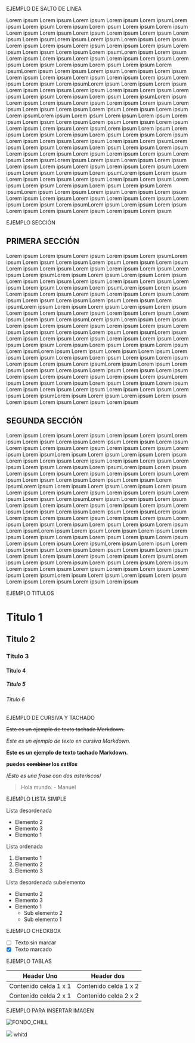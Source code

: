 
EJEMPLO DE SALTO DE LINEA

Lorem ipsum Lorem ipsum Lorem ipsum Lorem ipsum Lorem ipsumLorem ipsum Lorem ipsum Lorem ipsum Lorem ipsum Lorem ipsum Lorem ipsum Lorem ipsum Lorem ipsum Lorem ipsum Lorem ipsum Lorem ipsum Lorem ipsum Lorem ipsumLorem ipsum Lorem ipsum Lorem ipsum Lorem ipsum Lorem ipsum Lorem ipsum Lorem ipsum Lorem ipsum Lorem ipsum Lorem ipsum Lorem ipsum Lorem ipsum Lorem ipsumLorem ipsum Lorem ipsum Lorem ipsum Lorem ipsum Lorem ipsum Lorem ipsum Lorem ipsum Lorem ipsum Lorem ipsum Lorem ipsum Lorem ipsum Lorem ipsum Lorem ipsumLorem ipsum Lorem ipsum Lorem ipsum Lorem ipsum Lorem ipsum Lorem ipsum Lorem ipsum Lorem ipsum Lorem ipsum Lorem ipsum Lorem ipsum Lorem ipsum Lorem ipsumLorem ipsum Lorem ipsum Lorem ipsum Lorem ipsum Lorem ipsum Lorem ipsum Lorem ipsum Lorem ipsum Lorem ipsum Lorem ipsum Lorem ipsum Lorem ipsum Lorem ipsumLorem ipsum Lorem ipsum Lorem ipsum Lorem ipsum Lorem ipsum Lorem ipsum Lorem ipsum Lorem ipsum Lorem ipsum Lorem ipsum Lorem ipsum Lorem ipsum Lorem ipsumLorem ipsum Lorem ipsum Lorem ipsum Lorem ipsum Lorem ipsum Lorem ipsum Lorem ipsum Lorem ipsum Lorem ipsum Lorem ipsum Lorem ipsum Lorem ipsum Lorem ipsumLorem ipsum Lorem ipsum Lorem ipsum Lorem ipsum Lorem ipsum Lorem ipsum Lorem ipsum Lorem ipsum Lorem ipsum Lorem ipsum Lorem ipsum Lorem ipsum Lorem ipsumLorem ipsum Lorem ipsum Lorem ipsum Lorem ipsum Lorem ipsum Lorem ipsum Lorem ipsum Lorem ipsum Lorem ipsum Lorem ipsum Lorem ipsum Lorem ipsum Lorem ipsumLorem ipsum Lorem ipsum Lorem ipsum Lorem ipsum Lorem ipsum Lorem ipsum Lorem ipsum Lorem ipsum Lorem ipsum Lorem ipsum Lorem ipsum Lorem ipsum Lorem ipsumLorem ipsum Lorem ipsum Lorem ipsum Lorem ipsum Lorem ipsum Lorem ipsum Lorem ipsum Lorem ipsum Lorem ipsum Lorem ipsum Lorem ipsum Lorem ipsum Lorem ipsumLorem ipsum Lorem ipsum Lorem ipsum Lorem ipsum Lorem ipsum Lorem ipsum Lorem ipsum Lorem ipsum Lorem ipsum Lorem ipsum Lorem ipsum Lorem ipsum Lorem ipsumLorem ipsum Lorem ipsum Lorem ipsum Lorem ipsum Lorem ipsum Lorem ipsum Lorem ipsum Lorem ipsum 


EJEMPLO SECCIÓN

## PRIMERA SECCIÓN
Lorem ipsum Lorem ipsum Lorem ipsum Lorem ipsum Lorem ipsumLorem ipsum Lorem ipsum Lorem ipsum Lorem ipsum Lorem ipsum Lorem ipsum Lorem ipsum Lorem ipsum Lorem ipsum Lorem ipsum Lorem ipsum Lorem ipsum Lorem ipsumLorem ipsum Lorem ipsum Lorem ipsum Lorem ipsum Lorem ipsum Lorem ipsum Lorem ipsum Lorem ipsum Lorem ipsum Lorem ipsum Lorem ipsum Lorem ipsum Lorem ipsumLorem ipsum Lorem ipsum Lorem ipsum Lorem ipsum Lorem ipsum Lorem ipsum Lorem ipsum Lorem ipsum Lorem ipsum Lorem ipsum Lorem ipsum Lorem ipsum Lorem ipsumLorem ipsum Lorem ipsum Lorem ipsum Lorem ipsum Lorem ipsum Lorem ipsum Lorem ipsum Lorem ipsum Lorem ipsum Lorem ipsum Lorem ipsum Lorem ipsum Lorem ipsumLorem ipsum Lorem ipsum Lorem ipsum Lorem ipsum Lorem ipsum Lorem ipsum Lorem ipsum Lorem ipsum Lorem ipsum Lorem ipsum Lorem ipsum Lorem ipsum Lorem ipsumLorem ipsum Lorem ipsum Lorem ipsum Lorem ipsum Lorem ipsum Lorem ipsum Lorem ipsum Lorem ipsum Lorem ipsum Lorem ipsum Lorem ipsum Lorem ipsum Lorem ipsumLorem ipsum Lorem ipsum Lorem ipsum Lorem ipsum Lorem ipsum Lorem ipsum Lorem ipsum Lorem ipsum Lorem ipsum Lorem ipsum Lorem ipsum Lorem ipsum Lorem ipsumLorem ipsum Lorem ipsum Lorem ipsum Lorem ipsum Lorem ipsum Lorem ipsum Lorem ipsum Lorem ipsum Lorem ipsum Lorem ipsum Lorem ipsum Lorem ipsum Lorem ipsumLorem ipsum Lorem ipsum Lorem ipsum Lorem ipsum Lorem ipsum Lorem ipsum Lorem ipsum Lorem ipsum Lorem ipsum Lorem ipsum Lorem ipsum Lorem ipsum Lorem ipsumLorem ipsum Lorem ipsum Lorem ipsum Lorem ipsum Lorem ipsum Lorem ipsum Lorem ipsum Lorem ipsum 


## SEGUNDA SECCIÓN
Lorem ipsum Lorem ipsum Lorem ipsum Lorem ipsum Lorem ipsumLorem ipsum Lorem ipsum Lorem ipsum Lorem ipsum Lorem ipsum Lorem ipsum Lorem ipsum Lorem ipsum Lorem ipsum Lorem ipsum Lorem ipsum Lorem ipsum Lorem ipsumLorem ipsum Lorem ipsum Lorem ipsum Lorem ipsum Lorem ipsum Lorem ipsum Lorem ipsum Lorem ipsum Lorem ipsum Lorem ipsum Lorem ipsum Lorem ipsum Lorem ipsumLorem ipsum Lorem ipsum Lorem ipsum Lorem ipsum Lorem ipsum Lorem ipsum Lorem ipsum Lorem ipsum Lorem ipsum Lorem ipsum Lorem ipsum Lorem ipsum Lorem ipsumLorem ipsum Lorem ipsum Lorem ipsum Lorem ipsum Lorem ipsum Lorem ipsum Lorem ipsum Lorem ipsum Lorem ipsum Lorem ipsum Lorem ipsum Lorem ipsum Lorem ipsumLorem ipsum Lorem ipsum Lorem ipsum Lorem ipsum Lorem ipsum Lorem ipsum Lorem ipsum Lorem ipsum Lorem ipsum Lorem ipsum Lorem ipsum Lorem ipsum Lorem ipsumLorem ipsum Lorem ipsum Lorem ipsum Lorem ipsum Lorem ipsum Lorem ipsum Lorem ipsum Lorem ipsum Lorem ipsum Lorem ipsum Lorem ipsum Lorem ipsum Lorem ipsumLorem ipsum Lorem ipsum Lorem ipsum Lorem ipsum Lorem ipsum Lorem ipsum Lorem ipsum Lorem ipsum Lorem ipsum Lorem ipsum Lorem ipsum Lorem ipsum Lorem ipsumLorem ipsum Lorem ipsum Lorem ipsum Lorem ipsum Lorem ipsum Lorem ipsum Lorem ipsum Lorem ipsum Lorem ipsum Lorem ipsum Lorem ipsum Lorem ipsum Lorem ipsumLorem ipsum Lorem ipsum Lorem ipsum Lorem ipsum Lorem ipsum Lorem ipsum Lorem ipsum Lorem ipsum Lorem ipsum Lorem ipsum Lorem ipsum Lorem ipsum Lorem ipsumLorem ipsum Lorem ipsum Lorem ipsum Lorem ipsum Lorem ipsum Lorem ipsum Lorem ipsum Lorem ipsum 


EJEMPLO TITULOS 


# Titulo 1
## Titulo 2
### Titulo 3
#### Titulo 4
##### Titulo 5
###### Titulo 6


EJEMPLO DE CURSIVA Y TACHADO 

~~Este es un ejemplo de texto tachado Markdown.~~

*Este es un ejemplo de texto en cursiva Markdown.* 

**Este es un ejemplo de texto tachado Markdown.**

**puedes ~~combinar~~ los *estilos***

/*Esto es una frase con dos asteriscos*/

> Hola mundo. - Manuel 

EJEMPLO LISTA SIMPLE

Lista desordenada

* Elemento 2
* Elemento 3
*  Elemento 1 

Lista ordenada 

1. Elemento 1
2. Elemento 2
3. Elemento 3

Lista desordenada subelemento

* Elemento 2
* Elemento 3
*  Elemento 1
   *  Sub elemento 2
   *  Sub elemento 1


EJEMPLO CHECKBOX

- [ ] Texto sin marcar
- [x] Texto marcado  

EJEMPLO TABLAS 

| Header Uno | Header dos |
| ---------- | ---------- |
| Contenido celda 1 x 1   |  Contenido celda 1 x 2   |
| Contenido celda 2 x 1   |  Contenido celda 2 x 2   |  


EJEMPLO PARA INSERTAR IMAGEN 


![FONDO_CHILL](https://github.com/user-attachments/assets/92e42d33-0805-413b-ba04-14d55cc15bed)

<img src="https://wallpapers.com/images/hd/chill-4k-mountain-sunset-art-6jor3hh9q5cm5bjj.jpg"> whitd

